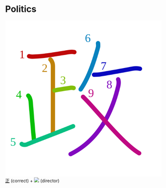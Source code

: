 # Politics
![653f](Kanji/kanji-colorize/653f.svg)
[正](Kanji/kanji-dict/正.md) (correct)  + ![](http://www.kanjidamage.com/assets/radsmall/taskmaster-7c00534b32ba3f977d00ff130bc50ae558d237f761e149237bd40f2cf8d3f245.jpg) (director) 